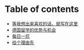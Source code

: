 # Table of contents

* [等我想出来喜欢的话，就写在这里](README.md)
* [德国留学的优势与机会](de-guo-liu-xue-de-you-shi-yu-ji-hui.md)
* [每日一坑](mei-ri-yi-keng.md)
* [给个理由先](gei-ge-li-you-xian.md)

